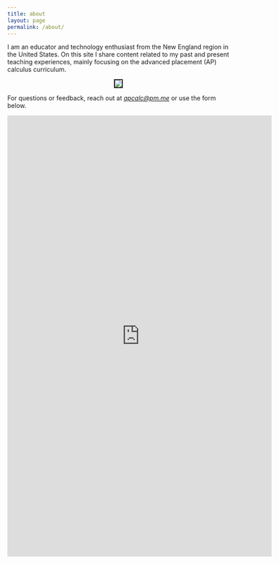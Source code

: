 ```yaml
---
title: about
layout: page
permalink: /about/
---
```


I am an educator and technology enthusiast from the New England region in the United States. On this site I share content related to my past and present teaching experiences, mainly focusing on the advanced placement (AP) calculus curriculum. 

<p align="center"><img src="../d-img/profile__.jpeg" border="2"> </p>

For questions or feedback, reach out at <i>apcalc@pm.me</i>  or use the form below.

<center> <iframe src="https://docs.google.com/forms/d/e/1FAIpQLSfk3MsgYHHCfX69rYixFbnQIuGToOyGh9GlpIXcycYWO-BrWg/viewform?embedded=true" width="600" height="1000" frameborder="0" marginheight="0" marginwidth="0">Loading…</iframe>  </center>




